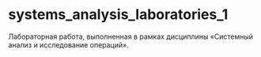 # systems_analysis_laboratories_1

Лабораторная работа, выполненная в рамках дисциплины «Системный анализ и исследование операций».
